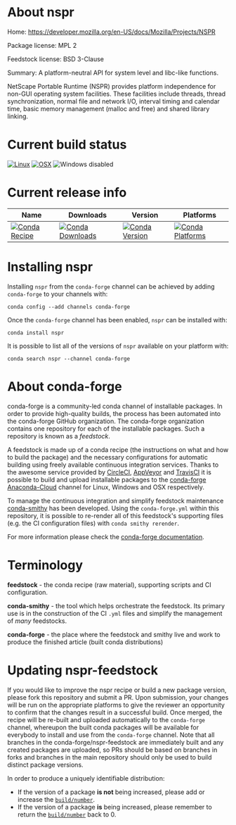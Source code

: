About nspr
==========

Home: https://developer.mozilla.org/en-US/docs/Mozilla/Projects/NSPR

Package license: MPL 2

Feedstock license: BSD 3-Clause

Summary: A platform-neutral API for system level and libc-like functions.

NetScape Portable Runtime (NSPR) provides platform independence for
non-GUI operating system facilities. These facilities include threads,
thread synchronization, normal file and network I/O, interval timing and
calendar time, basic memory management (malloc and free) and shared
library linking.


Current build status
====================

[![Linux](https://img.shields.io/circleci/project/github/conda-forge/nspr-feedstock/master.svg?label=Linux)](https://circleci.com/gh/conda-forge/nspr-feedstock)
[![OSX](https://img.shields.io/travis/conda-forge/nspr-feedstock/master.svg?label=macOS)](https://travis-ci.org/conda-forge/nspr-feedstock)
![Windows disabled](https://img.shields.io/badge/Windows-disabled-lightgrey.svg)

Current release info
====================

| Name | Downloads | Version | Platforms |
| --- | --- | --- | --- |
| [![Conda Recipe](https://img.shields.io/badge/recipe-nspr-green.svg)](https://anaconda.org/conda-forge/nspr) | [![Conda Downloads](https://img.shields.io/conda/dn/conda-forge/nspr.svg)](https://anaconda.org/conda-forge/nspr) | [![Conda Version](https://img.shields.io/conda/vn/conda-forge/nspr.svg)](https://anaconda.org/conda-forge/nspr) | [![Conda Platforms](https://img.shields.io/conda/pn/conda-forge/nspr.svg)](https://anaconda.org/conda-forge/nspr) |

Installing nspr
===============

Installing `nspr` from the `conda-forge` channel can be achieved by adding `conda-forge` to your channels with:

```
conda config --add channels conda-forge
```

Once the `conda-forge` channel has been enabled, `nspr` can be installed with:

```
conda install nspr
```

It is possible to list all of the versions of `nspr` available on your platform with:

```
conda search nspr --channel conda-forge
```


About conda-forge
=================

conda-forge is a community-led conda channel of installable packages.
In order to provide high-quality builds, the process has been automated into the
conda-forge GitHub organization. The conda-forge organization contains one repository
for each of the installable packages. Such a repository is known as a *feedstock*.

A feedstock is made up of a conda recipe (the instructions on what and how to build
the package) and the necessary configurations for automatic building using freely
available continuous integration services. Thanks to the awesome service provided by
[CircleCI](https://circleci.com/), [AppVeyor](http://www.appveyor.com/)
and [TravisCI](https://travis-ci.org/) it is possible to build and upload installable
packages to the [conda-forge](https://anaconda.org/conda-forge)
[Anaconda-Cloud](http://docs.anaconda.org/) channel for Linux, Windows and OSX respectively.

To manage the continuous integration and simplify feedstock maintenance
[conda-smithy](http://github.com/conda-forge/conda-smithy) has been developed.
Using the ``conda-forge.yml`` within this repository, it is possible to re-render all of
this feedstock's supporting files (e.g. the CI configuration files) with ``conda smithy rerender``.

For more information please check the [conda-forge documentation](https://conda-forge.org/docs/).

Terminology
===========

**feedstock** - the conda recipe (raw material), supporting scripts and CI configuration.

**conda-smithy** - the tool which helps orchestrate the feedstock.
                   Its primary use is in the construction of the CI ``.yml`` files
                   and simplify the management of *many* feedstocks.

**conda-forge** - the place where the feedstock and smithy live and work to
                  produce the finished article (built conda distributions)


Updating nspr-feedstock
=======================

If you would like to improve the nspr recipe or build a new
package version, please fork this repository and submit a PR. Upon submission,
your changes will be run on the appropriate platforms to give the reviewer an
opportunity to confirm that the changes result in a successful build. Once
merged, the recipe will be re-built and uploaded automatically to the
`conda-forge` channel, whereupon the built conda packages will be available for
everybody to install and use from the `conda-forge` channel.
Note that all branches in the conda-forge/nspr-feedstock are
immediately built and any created packages are uploaded, so PRs should be based
on branches in forks and branches in the main repository should only be used to
build distinct package versions.

In order to produce a uniquely identifiable distribution:
 * If the version of a package **is not** being increased, please add or increase
   the [``build/number``](http://conda.pydata.org/docs/building/meta-yaml.html#build-number-and-string).
 * If the version of a package **is** being increased, please remember to return
   the [``build/number``](http://conda.pydata.org/docs/building/meta-yaml.html#build-number-and-string)
   back to 0.